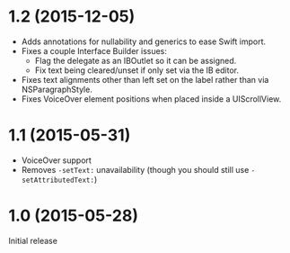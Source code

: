 # 1.2 (2015-12-05)

- Adds annotations for nullability and generics to ease Swift import.
- Fixes a couple Interface Builder issues:
    - Flag the delegate as an IBOutlet so it can be assigned.
    - Fix text being cleared/unset if only set via the IB editor.
- Fixes text alignments other than left set on the label rather than via NSParagraphStyle.
- Fixes VoiceOver element positions when placed inside a UIScrollView.

# 1.1 (2015-05-31)

- VoiceOver support
- Removes `-setText:` unavailability (though you should still use `-setAttributedText:`)

# 1.0 (2015-05-28)

Initial release
